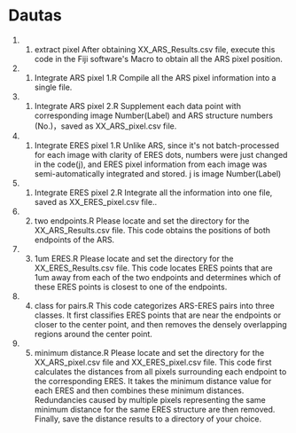 # Dautas
1. 1. extract pixel
   After obtaining XX_ARS_Results.csv file, execute this code in the Fiji software's Macro to obtain all the ARS pixel position.
2. 1. Integrate ARS pixel 1.R
   Compile all the ARS pixel information into a single file.
3. 1. Integrate ARS pixel 2.R
   Supplement each data point with corresponding image Number(Label) and ARS structure numbers (No.)，saved as XX_ARS_pixel.csv file.
4. 1. Integrate ERES pixel 1.R
   Unlike ARS, since it's not batch-processed for each image with clarity of ERES dots, numbers were just changed in the code(j), and ERES pixel information from each image was semi-automatically integrated and stored. j is image Number(Label)
5. 1. Integrate ERES pixel 2.R
   Integrate all the information into one file, saved as XX_ERES_pixel.csv file..
6. 2. two endpoints.R
   Please locate and set the directory for the XX_ARS_Results.csv file.
   This code obtains the positions of both endpoints of the ARS.
7. 3. 1um ERES.R
   Please locate and set the directory for the XX_ERES_Results.csv file.
   This code locates ERES points that are 1um away from each of the two endpoints and determines which of these ERES points is closest to one of the endpoints.
8. 4. class for pairs.R
   This code categorizes ARS-ERES pairs into three classes. It first classifies ERES points that are near the endpoints or closer to the center point, and then removes the densely overlapping regions around the center point.
9. 5. minimum distance.R
   Please locate and set the directory for the XX_ARS_pixel.csv file and XX_ERES_pixel.csv file.
   This code first calculates the distances from all pixels surrounding each endpoint to the corresponding ERES. It takes the minimum distance value for each ERES and then combines these minimum distances. Redundancies caused by multiple pixels representing the same minimum distance for the same ERES structure are then removed.
   Finally, save the distance results to a directory of your choice.
